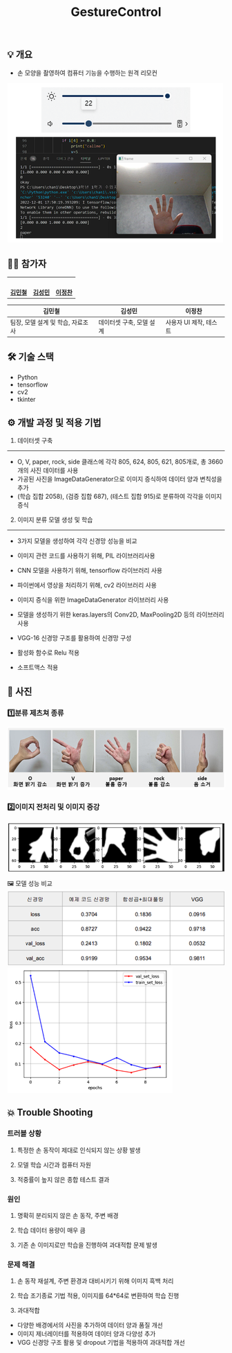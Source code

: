 ﻿<h1 align="center">GestureControl</h1>

<br/>

## 💡 개요

- 손 모양을 촬영하여 컴퓨터 기능을 수행하는 원격 리모컨

<img src="./image/main.png" width="500px;">

## 👨‍👦 참가자

<table>
 <tr>
    <td align="center"><a href="https://github.com/kOsari5948"><img src="https://avatars.githubusercontent.com/u/86839047?v=4" width="130px;" alt=""></a></td>
    <td align="center"><a href="https://github.com/leafeafeaf"><img src="https://avatars.githubusercontent.com/u/70201753?s=400&v=4" width="130px;" alt=""></a></td>
    <td align="center"><a href="https://github.com/xlloew"><img src="https://avatars.githubusercontent.com/u/77535275?v=4" width="130px;" alt=""></a></td>
  </tr>
  <tr>
    <td align="center"><a href="https://github.com/kOsari5948"><b>김민철</b></a></td>
    <td align="center"><a href="https://github.com/leafeafeaf"><b>김성민</b></a></td>
    <td align="center"><a href="https://github.com/xlloew"><b>이정찬</b></a></td>
  </tr>
</table>

| 김민철                            | 김성민                   | 이정찬                 |
| --------------------------------- | ------------------------ | ---------------------- |
| 팀장, 모델 설계 및 학습, 자료조사 | 데이터셋 구축, 모델 설계 | 사용자 UI 제작, 테스트 |

## 🛠️ 기술 스택

- Python
- tensorflow
- cv2
- tkinter

## ⚙️ 개발 과정 및 적용 기법

1. 데이터셋 구축
<hr>

- O, V, paper, rock, side 클래스에 각각 805, 624, 805, 621,
  805개로, 총 3660개의 사진 데이터를 사용
- 가공된 사진을 ImageDataGenerator으로 이미지 증식하여 데이터 양과 변칙성을 추가
- (학습 집합 2058), (검증 집합 687), (테스트 집합 915)로 분류하여 각각을 이미지 증식

2. 이미지 분류 모델 생성 및 학습
<hr>

- 3가지 모델을 생성하여 각각 신경망 성능을 비교
- 이미지 관련 코드를 사용하기 위해, PIL 라이브러리사용
- CNN 모델을 사용하기 위해, tensorflow 라이브러리 사용
- 파이썬에서 영상을 처리하기 위해, cv2 라이브러리 사용
- 이미지 증식을 위한 ImageDataGenerator 라이브러리 사용
- 모델을 생성하기 위한 keras.layers의 Conv2D, MaxPooling2D 등의 라이브러리 사용

- VGG-16 신경망 구조를 활용하여 신경망 구성
- 활성화 함수로 Relu 적용
- 소프트맥스 적용

## 📖 사진

<h3>1️⃣분류 제츠쳐 종류</h3>

![](./image/function.png)

<h3>2️⃣이미지 전처리 및 이미지 증강</h3>

![](image/datagenerator.png)

🖼️ 모델 성능 비교
![](image/modelDiff.png)
![](image/lossGraph.png)

## 💥 Trouble Shooting

### 트러블 상황

1. 특정한 손 동작이 제대로 인식되지 않는 상황 발생

2. 모델 학습 시간과 컴퓨터 자원

3. 적중률이 높지 않은 종합 테스트 결과

### 원인

1.  명확히 분리되지 않은 손 동작, 주변 배경

2.  학습 데이터 용량이 매우 큼

3.  기존 손 이미지로만 학습을 진행하여 과대적합 문제 발생

### 문제 해결

1. 손 동작 재설계, 주변 환경과 대비시키기 위해 이미지 흑백 처리

2. 학습 조기종료 기법 적용, 이미지를 64\*64로 변환하여 학습 진행

3. 과대적합

- 다양한 배경에서의 사진을 추가하여 데이터 양과 품질 개선
- 이미지 제너레이터를 적용하여 데이터 양과 다양성 추가
- VGG 신경망 구조 활용 및 dropout 기법을 적용하여 과대적합 개선

